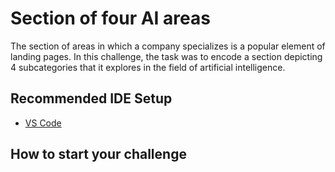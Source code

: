 # Section of four AI areas

The section of areas in which a company specializes is a popular element of landing pages.
In this challenge, the task was to encode a section depicting 4 subcategories that it explores in the field of artificial intelligence.

## Recommended IDE Setup

- [VS Code](https://code.visualstudio.com/)

## How to start your challenge




